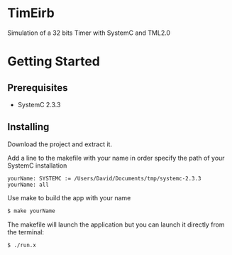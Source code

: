# TimEirb
Simulation of a 32 bits Timer with SystemC and TML2.0

# Getting Started

## Prerequisites

+ SystemC 2.3.3

## Installing

Download the project and extract it.

Add a line to the makefile with your name in order specify the path of your SystemC installation
```
yourName: SYSTEMC := /Users/David/Documents/tmp/systemc-2.3.3
yourName: all
```

Use make to build the app with your name
```sh
$ make yourName
```

The makefile will launch the application but you can launch it directly from the terminal:
```sh
$ ./run.x
```
